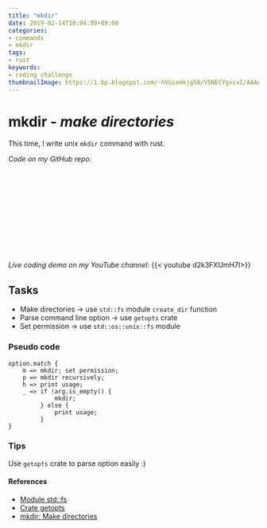 ```yaml
---
title: "mkdir"
date: 2019-02-14T10:04:59+09:00
categories:
- commands
- mkdir
tags:
- rust
keywords:
- coding challenge
thumbnailImage: https://1.bp.blogspot.com/-hVGiemkjg58/V5NECYgvcxI/AAAAAAAA8gk/aj0H6AbBIV4XOIdF964KDN48oNCsy0qjgCLcB/s800/ha_kenkou_oldman.png
---
```


# mkdir - *make directories*

This time, I write unix `mkdir` command with rust.

*Code on my GitHub repo:*
<div class="iframely-embed"><div class="iframely-responsive" style="height: 168px; padding-bottom: 0;"><a href="https://github.com/kHigasa/rustcli/blob/master/mkdir/src/main.rs" data-iframely-url="//cdn.iframe.ly/jiilAig"></a></div></div><script async src="//cdn.iframe.ly/embed.js" charset="utf-8"></script>

*Live coding demo on my YouTube channel:*
{{< youtube d2k3FXUmH7I>}}

## Tasks

- Make directories -> use `std::fs` module `create_dir` function
- Parse command line option -> use `getopts` crate
- Set permission -> use `std::os::unix::fs` module

### Pseudo code

```
option.match {
    m => mkdir; set permission;
    p => mkdir recursively;
    h => print usage;
    _ => if !arg.is_empty() {
             mkdir;
         } else {
             print usage;
         }
}
```

### Tips

Use `getopts` crate to parse option easily :)

#### References

- [Module std::fs](https://doc.rust-lang.org/std/fs/index.html)
- [Crate getopts](https://docs.rs/getopts/)
- [mkdir: Make directories](https://www.gnu.org/software/coreutils/mkdir)

